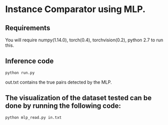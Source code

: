 # Instance Comparator using MLP.

## Requirements
You will require numpy(1.14.0), torch(0.4), torchvision(0.2), python 2.7 to run this.

## Inference code
`python run.py`

out.txt contains the true pairs detected by the MLP.

## The visualization of the dataset tested can be done by running the following code:
`python mlp_read.py in.txt`
